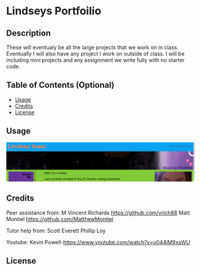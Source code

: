 # Lindseys Portfoilio

## Description

These will eventualy be all the large projects that we work on in class. Eventually I will also have any project I work on outside of class. I will be including mini projects and any assignment we write fully with no starter code.  
## Table of Contents (Optional)

- [Usage](#usage)
- [Credits](#credits)
- [License](#license)

## Usage

![screenshot](/Assets/images/port.png)
  

## Credits
Peer assistance from:
M Vincent Richards https://github.com/vrich88
Matt Montiel https://github.com/MatthewMontiel

Tutor help from:
Scott Everett
Phillip Loy

Youtube:
Kevin Powell-https://www.youtube.com/watch?v=u044iM9xsWU

## License





